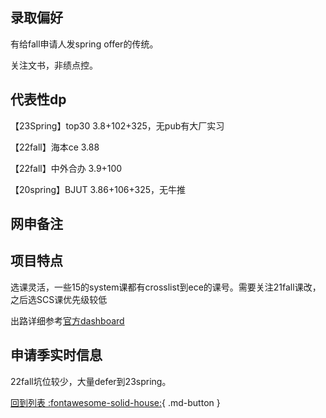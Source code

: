 ## 录取偏好

有给fall申请人发spring offer的传统。

关注文书，非绩点控。

## 代表性dp
【23Spring】top30 3.8+102+325，无pub有大厂实习

【22fall】海本ce 3.88

【22fall】中外合办 3.9+100

【20spring】BJUT 3.86+106+325，无牛推

## 网申备注

## 项目特点
选课灵活，一些15的system课都有crosslist到ece的课号。需要关注21fall课改，之后选SCS课优先级较低

出路详细参考[官方dashboard](https://www.cmu.edu/career/outcomes/post-grad-dashboard.html)

## 申请季实时信息
22fall坑位较少，大量defer到23spring。

[回到列表 :fontawesome-solid-house:](选校梯度.md){ .md-button }
